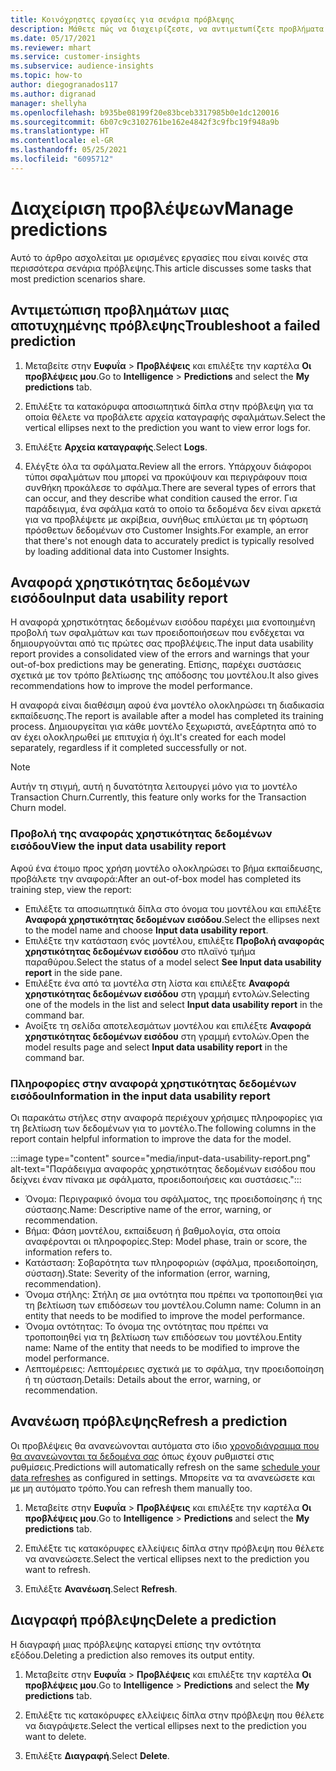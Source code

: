 ```yaml
---
title: Κοινόχρηστες εργασίες για σενάρια πρόβλεψης
description: Μάθετε πώς να διαχειρίζεστε, να αντιμετωπίζετε προβλήματα και να βελτιώνετε τις προβλέψεις.
ms.date: 05/17/2021
ms.reviewer: mhart
ms.service: customer-insights
ms.subservice: audience-insights
ms.topic: how-to
author: diegogranados117
ms.author: digranad
manager: shellyha
ms.openlocfilehash: b935be08199f20e83bceb3317985b0e1dc120016
ms.sourcegitcommit: 6b07c9c3102761be162e4842f3c9fbc19f948a9b
ms.translationtype: HT
ms.contentlocale: el-GR
ms.lasthandoff: 05/25/2021
ms.locfileid: "6095712"
---
```

# <a name="manage-predictions"></a><span data-ttu-id="7da5a-103">Διαχείριση προβλέψεων</span><span class="sxs-lookup"><span data-stu-id="7da5a-103">Manage predictions</span></span>

<span data-ttu-id="7da5a-104">Αυτό το άρθρο ασχολείται με ορισμένες εργασίες που είναι κοινές στα περισσότερα σενάρια πρόβλεψης.</span><span class="sxs-lookup"><span data-stu-id="7da5a-104">This article discusses some tasks that most prediction scenarios share.</span></span>

## <a name="troubleshoot-a-failed-prediction"></a><span data-ttu-id="7da5a-105">Αντιμετώπιση προβλημάτων μιας αποτυχημένης πρόβλεψης</span><span class="sxs-lookup"><span data-stu-id="7da5a-105">Troubleshoot a failed prediction</span></span>

1. <span data-ttu-id="7da5a-106">Μεταβείτε στην **Ευφυΐα** > **Προβλέψεις** και επιλέξτε την καρτέλα **Οι προβλέψεις μου**.</span><span class="sxs-lookup"><span data-stu-id="7da5a-106">Go to **Intelligence** > **Predictions** and select the **My predictions** tab.</span></span>

1. <span data-ttu-id="7da5a-107">Επιλέξτε τα κατακόρυφα αποσιωπητικά δίπλα στην πρόβλεψη για τα οποία θέλετε να προβάλετε αρχεία καταγραφής σφαλμάτων.</span><span class="sxs-lookup"><span data-stu-id="7da5a-107">Select the vertical ellipses next to the prediction you want to view error logs for.</span></span>

1. <span data-ttu-id="7da5a-108">Επιλέξτε **Αρχεία καταγραφής**.</span><span class="sxs-lookup"><span data-stu-id="7da5a-108">Select **Logs**.</span></span>

1. <span data-ttu-id="7da5a-109">Ελέγξτε όλα τα σφάλματα.</span><span class="sxs-lookup"><span data-stu-id="7da5a-109">Review all the errors.</span></span> <span data-ttu-id="7da5a-110">Υπάρχουν διάφοροι τύποι σφαλμάτων που μπορεί να προκύψουν και περιγράφουν ποια συνθήκη προκάλεσε το σφάλμα.</span><span class="sxs-lookup"><span data-stu-id="7da5a-110">There are several types of errors that can occur, and they describe what condition caused the error.</span></span> <span data-ttu-id="7da5a-111">Για παράδειγμα, ένα σφάλμα κατά το οποίο τα δεδομένα δεν είναι αρκετά για να προβλέψετε με ακρίβεια, συνήθως επιλύεται με τη φόρτωση πρόσθετων δεδομένων στο Customer Insights.</span><span class="sxs-lookup"><span data-stu-id="7da5a-111">For example, an error that there's not enough data to accurately predict is typically resolved by loading additional data into Customer Insights.</span></span>

## <a name="input-data-usability-report"></a><span data-ttu-id="7da5a-112">Αναφορά χρηστικότητας δεδομένων εισόδου</span><span class="sxs-lookup"><span data-stu-id="7da5a-112">Input data usability report</span></span>

<span data-ttu-id="7da5a-113">Η αναφορά χρηστικότητας δεδομένων εισόδου παρέχει μια ενοποιημένη προβολή των σφαλμάτων και των προειδοποιήσεων που ενδέχεται να δημιουργούνται από τις πρώτες σας προβλέψεις.</span><span class="sxs-lookup"><span data-stu-id="7da5a-113">The input data usability report provides a consolidated view of the errors and warnings that your out-of-box predictions may be generating.</span></span> <span data-ttu-id="7da5a-114">Επίσης, παρέχει συστάσεις σχετικά με τον τρόπο βελτίωσης της απόδοσης του μοντέλου.</span><span class="sxs-lookup"><span data-stu-id="7da5a-114">It also gives recommendations how to improve the model performance.</span></span>

<span data-ttu-id="7da5a-115">Η αναφορά είναι διαθέσιμη αφού ένα μοντέλο ολοκληρώσει τη διαδικασία εκπαίδευσης.</span><span class="sxs-lookup"><span data-stu-id="7da5a-115">The report is available after a model has completed its training process.</span></span> <span data-ttu-id="7da5a-116">Δημιουργείται για κάθε μοντέλο ξεχωριστά, ανεξάρτητα από το αν έχει ολοκληρωθεί με επιτυχία ή όχι.</span><span class="sxs-lookup"><span data-stu-id="7da5a-116">It's created for each model separately, regardless if it completed successfully or not.</span></span>

> [!NOTE]
> <span data-ttu-id="7da5a-117">Αυτήν τη στιγμή, αυτή η δυνατότητα λειτουργεί μόνο για το μοντέλο Transaction Churn.</span><span class="sxs-lookup"><span data-stu-id="7da5a-117">Currently, this feature only works for the Transaction Churn model.</span></span>

### <a name="view-the-input-data-usability-report"></a><span data-ttu-id="7da5a-118">Προβολή της αναφοράς χρηστικότητας δεδομένων εισόδου</span><span class="sxs-lookup"><span data-stu-id="7da5a-118">View the input data usability report</span></span>

<span data-ttu-id="7da5a-119">Αφού ένα έτοιμο προς χρήση μοντέλο ολοκληρώσει το βήμα εκπαίδευσης, προβάλετε την αναφορά:</span><span class="sxs-lookup"><span data-stu-id="7da5a-119">After an out-of-box model has completed its training step, view the report:</span></span>
- <span data-ttu-id="7da5a-120">Επιλέξτε τα αποσιωπητικά δίπλα στο όνομα του μοντέλου και επιλέξτε **Αναφορά χρηστικότητας δεδομένων εισόδου**.</span><span class="sxs-lookup"><span data-stu-id="7da5a-120">Select the ellipses next to the model name and choose **Input data usability report**.</span></span>
- <span data-ttu-id="7da5a-121">Επιλέξτε την κατάσταση ενός μοντέλου, επιλέξτε **Προβολή αναφοράς χρηστικότητας δεδομένων εισόδου** στο πλαϊνό τμήμα παραθύρου.</span><span class="sxs-lookup"><span data-stu-id="7da5a-121">Select the status of a model select **See Input data usability report** in the side pane.</span></span>
- <span data-ttu-id="7da5a-122">Επιλέξτε ένα από τα μοντέλα στη λίστα και επιλέξτε **Αναφορά χρηστικότητας δεδομένων εισόδου** στη γραμμή εντολών.</span><span class="sxs-lookup"><span data-stu-id="7da5a-122">Selecting one of the models in the list and select **Input data usability report** in the command bar.</span></span>
- <span data-ttu-id="7da5a-123">Ανοίξτε τη σελίδα αποτελεσμάτων μοντέλου και επιλέξτε **Αναφορά χρηστικότητας δεδομένων εισόδου** στη γραμμή εντολών.</span><span class="sxs-lookup"><span data-stu-id="7da5a-123">Open the model results page and select **Input data usability report** in the command bar.</span></span>

### <a name="information-in-the-input-data-usability-report"></a><span data-ttu-id="7da5a-124">Πληροφορίες στην αναφορά χρηστικότητας δεδομένων εισόδου</span><span class="sxs-lookup"><span data-stu-id="7da5a-124">Information in the input data usability report</span></span>

<span data-ttu-id="7da5a-125">Οι παρακάτω στήλες στην αναφορά περιέχουν χρήσιμες πληροφορίες για τη βελτίωση των δεδομένων για το μοντέλο.</span><span class="sxs-lookup"><span data-stu-id="7da5a-125">The following columns in the report contain helpful information to improve the data for the model.</span></span>

:::image type="content" source="media/input-data-usability-report.png" alt-text="Παράδειγμα αναφοράς χρηστικότητας δεδομένων εισόδου που δείχνει έναν πίνακα με σφάλματα, προειδοποιήσεις και συστάσεις.":::

- <span data-ttu-id="7da5a-127">Όνομα: Περιγραφικό όνομα του σφάλματος, της προειδοποίησης ή της σύστασης.</span><span class="sxs-lookup"><span data-stu-id="7da5a-127">Name: Descriptive name of the error, warning, or recommendation.</span></span>
- <span data-ttu-id="7da5a-128">Βήμα: Φάση μοντέλου, εκπαίδευση ή βαθμολογία, στα οποία αναφέρονται οι πληροφορίες.</span><span class="sxs-lookup"><span data-stu-id="7da5a-128">Step: Model phase, train or score, the information refers to.</span></span>
- <span data-ttu-id="7da5a-129">Κατάσταση: Σοβαρότητα των πληροφοριών (σφάλμα, προειδοποίηση, σύσταση).</span><span class="sxs-lookup"><span data-stu-id="7da5a-129">State: Severity of the information (error, warning, recommendation).</span></span>
- <span data-ttu-id="7da5a-130">Όνομα στήλης: Στήλη σε μια οντότητα που πρέπει να τροποποιηθεί για τη βελτίωση των επιδόσεων του μοντέλου.</span><span class="sxs-lookup"><span data-stu-id="7da5a-130">Column name: Column in an entity that needs to be modified to improve the model performance.</span></span>
- <span data-ttu-id="7da5a-131">Όνομα οντότητας: Το όνομα της οντότητας που πρέπει να τροποποιηθεί για τη βελτίωση των επιδόσεων του μοντέλου.</span><span class="sxs-lookup"><span data-stu-id="7da5a-131">Entity name: Name of the entity that needs to be modified to improve the model performance.</span></span>
- <span data-ttu-id="7da5a-132">Λεπτομέρειες: Λεπτομέρειες σχετικά με το σφάλμα, την προειδοποίηση ή τη σύσταση.</span><span class="sxs-lookup"><span data-stu-id="7da5a-132">Details: Details about the error, warning, or recommendation.</span></span>

## <a name="refresh-a-prediction"></a><span data-ttu-id="7da5a-133">Ανανέωση πρόβλεψης</span><span class="sxs-lookup"><span data-stu-id="7da5a-133">Refresh a prediction</span></span>

<span data-ttu-id="7da5a-134">Οι προβλέψεις θα ανανεώνονται αυτόματα στο ίδιο [χρονοδιάγραμμα που θα ανανεώνονται τα δεδομένα σας](system.md#schedule-tab) όπως έχουν ρυθμιστεί στις ρυθμίσεις.</span><span class="sxs-lookup"><span data-stu-id="7da5a-134">Predictions will automatically refresh on the same [schedule your data refreshes](system.md#schedule-tab) as configured in settings.</span></span> <span data-ttu-id="7da5a-135">Μπορείτε να τα ανανεώσετε και με μη αυτόματο τρόπο.</span><span class="sxs-lookup"><span data-stu-id="7da5a-135">You can refresh them manually too.</span></span>

1. <span data-ttu-id="7da5a-136">Μεταβείτε στην **Ευφυΐα** > **Προβλέψεις** και επιλέξτε την καρτέλα **Οι προβλέψεις μου**.</span><span class="sxs-lookup"><span data-stu-id="7da5a-136">Go to **Intelligence** > **Predictions** and select the **My predictions** tab.</span></span>

1. <span data-ttu-id="7da5a-137">Επιλέξτε τις κατακόρυφες ελλείψεις δίπλα στην πρόβλεψη που θέλετε να ανανεώσετε.</span><span class="sxs-lookup"><span data-stu-id="7da5a-137">Select the vertical ellipses next to the prediction you want to refresh.</span></span>

1. <span data-ttu-id="7da5a-138">Επιλέξτε **Ανανέωση**.</span><span class="sxs-lookup"><span data-stu-id="7da5a-138">Select **Refresh**.</span></span>

## <a name="delete-a-prediction"></a><span data-ttu-id="7da5a-139">Διαγραφή πρόβλεψης</span><span class="sxs-lookup"><span data-stu-id="7da5a-139">Delete a prediction</span></span>

<span data-ttu-id="7da5a-140">Η διαγραφή μιας πρόβλεψης καταργεί επίσης την οντότητα εξόδου.</span><span class="sxs-lookup"><span data-stu-id="7da5a-140">Deleting a prediction also removes its output entity.</span></span>

1. <span data-ttu-id="7da5a-141">Μεταβείτε στην **Ευφυΐα** > **Προβλέψεις** και επιλέξτε την καρτέλα **Οι προβλέψεις μου**.</span><span class="sxs-lookup"><span data-stu-id="7da5a-141">Go to **Intelligence** > **Predictions** and select the **My predictions** tab.</span></span>

1. <span data-ttu-id="7da5a-142">Επιλέξτε τις κατακόρυφες ελλείψεις δίπλα στην πρόβλεψη που θέλετε να διαγράψετε.</span><span class="sxs-lookup"><span data-stu-id="7da5a-142">Select the vertical ellipses next to the prediction you want to delete.</span></span>

1. <span data-ttu-id="7da5a-143">Επιλέξτε **Διαγραφή**.</span><span class="sxs-lookup"><span data-stu-id="7da5a-143">Select **Delete**.</span></span>
